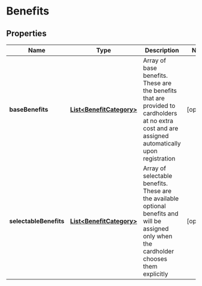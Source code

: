 
# Benefits

## Properties
Name | Type | Description | Notes
------------ | ------------- | ------------- | -------------
**baseBenefits** | [**List&lt;BenefitCategory&gt;**](BenefitCategory.md) | Array of base benefits. These are the benefits that are provided to cardholders at no extra cost and are assigned automatically upon registration |  [optional]
**selectableBenefits** | [**List&lt;BenefitCategory&gt;**](BenefitCategory.md) | Array of selectable benefits. These are the available optional benefits and will be assigned only when the cardholder chooses them explicitly |  [optional]



